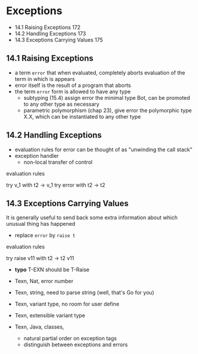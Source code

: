 # Exceptions

- 14.1 Raising Exceptions 172
- 14.2 Handling Exceptions 173
- 14.3 Exceptions Carrying Values 175

## 14.1 Raising Exceptions

- a term `error` that when evaluated, completely aborts evaluation of the term in which is appears
- error itself is the result of a program that aborts
- the term `error` form is allowed to have any type
  - subtyping (15.4) assign error the minimal type Bot, can be promoted to any other type as necessary
  - parametric polymorphism (chap 23), give error the polymorphic type X.X, which can be instantiated to any other type

## 14.2 Handling Exceptions

- evaluation rules for error can be thought of as "unwinding the call stack"
- exception handler
  - non-local transfer of control

evaluation rules

try v_1 with t2 -> v_1
try error with t2 -> t2

## 14.3 Exceptions Carrying Values

It is generally useful to send back some extra information about which unusual thing has happened

- replace `error` by `raise t`

evaluation rules

try raise v11 with t2 -> t2 v11

- **typo** T-EXN should be T-Raise

- Texn, Nat, error number
- Texn, string, need to parse string (well, that's Go for you)
- Texn, variant type, no room for user define
- Texn, extensible variant type
- Texn, Java, classes,
  - natural partial order on exception tags
  - distinguish between exceptions and errors
